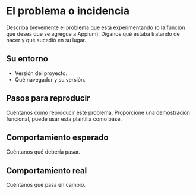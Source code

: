 # El problema o incidencia
Describa brevemente el problema que está experimentando (o la función que desea que se agregue a Appium). Díganos qué estaba tratando de hacer y qué sucedió en su lugar.
## Su entorno
* Versión del proyecto.
* Qué navegador y su versión.
## Pasos para reproducir
Cuéntanos cómo reproducir este problema. Proporcione una demostración funcional, puede usar esta plantilla como base.
## Comportamiento esperado
Cuéntanos qué debería pasar.
## Comportamiento real
Cuéntanos qué pasa en cambio.
